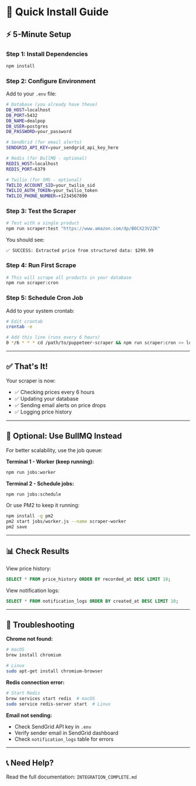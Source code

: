 # 🚀 Quick Install Guide

## ⚡ 5-Minute Setup

### Step 1: Install Dependencies

```bash
npm install
```

### Step 2: Configure Environment

Add to your `.env` file:

```bash
# Database (you already have these)
DB_HOST=localhost
DB_PORT=5432
DB_NAME=dealpop
DB_USER=postgres
DB_PASSWORD=your_password

# SendGrid (for email alerts)
SENDGRID_API_KEY=your_sendgrid_api_key_here

# Redis (for BullMQ - optional)
REDIS_HOST=localhost
REDIS_PORT=6379

# Twilio (for SMS - optional)
TWILIO_ACCOUNT_SID=your_twilio_sid
TWILIO_AUTH_TOKEN=your_twilio_token
TWILIO_PHONE_NUMBER=+1234567890
```

### Step 3: Test the Scraper

```bash
# Test with a single product
npm run scraper:test "https://www.amazon.com/dp/B0CX23V2ZK"
```

You should see:
```
✅ SUCCESS: Extracted price from structured data: $299.99
```

### Step 4: Run First Scrape

```bash
# This will scrape all products in your database
npm run scraper:cron
```

### Step 5: Schedule Cron Job

Add to your system crontab:

```bash
# Edit crontab
crontab -e

# Add this line (runs every 6 hours)
0 */6 * * * cd /path/to/puppeteer-scraper && npm run scraper:cron >> logs/scraper.log 2>&1
```

---

## ✅ That's It!

Your scraper is now:
- ✅ Checking prices every 6 hours
- ✅ Updating your database
- ✅ Sending email alerts on price drops
- ✅ Logging price history

---

## 🔧 Optional: Use BullMQ Instead

For better scalability, use the job queue:

**Terminal 1 - Worker (keep running):**
```bash
npm run jobs:worker
```

**Terminal 2 - Schedule jobs:**
```bash
npm run jobs:schedule
```

Or use PM2 to keep it running:
```bash
npm install -g pm2
pm2 start jobs/worker.js --name scraper-worker
pm2 save
```

---

## 📊 Check Results

View price history:
```sql
SELECT * FROM price_history ORDER BY recorded_at DESC LIMIT 10;
```

View notification logs:
```sql
SELECT * FROM notification_logs ORDER BY created_at DESC LIMIT 10;
```

---

## 🐛 Troubleshooting

**Chrome not found:**
```bash
# macOS
brew install chromium

# Linux
sudo apt-get install chromium-browser
```

**Redis connection error:**
```bash
# Start Redis
brew services start redis  # macOS
sudo service redis-server start  # Linux
```

**Email not sending:**
- Check SendGrid API key in `.env`
- Verify sender email in SendGrid dashboard
- Check `notification_logs` table for errors

---

## 📞 Need Help?

Read the full documentation: `INTEGRATION_COMPLETE.md`

